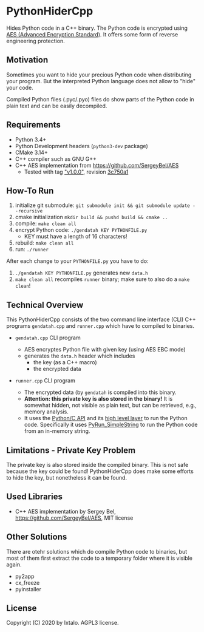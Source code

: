 # PythonHiderCpp

Hides Python code in a C++ binary.
The Python code is encrypted using [AES (Advanced Encryption Standard)](https://en.wikipedia.org/wiki/Advanced_Encryption_Standard).
It offers some form of reverse engineering protection.



## Motivation
Sometimes you want to hide your precious Python code when distributing your program. 
But the interpreted Python language does not allow to "hide" your code.

Compiled Python files (.pyc/.pyo) files do show parts of the Python code in plain text and can be easily decompiled.


## Requirements

- Python 3.4+
- Python Development headers (`python3-dev` package)
- CMake 3.14+
- C++ compiler such as GNU G++
- C++ AES implementation from https://github.com/SergeyBel/AES
  - Tested with tag ["v1.0.0"](https://github.com/SergeyBel/AES/releases/tag/v.1.0.0), revision [3c750a1](https://github.com/SergeyBel/AES/commit/3c750a190e2fea44fed702744b17acc8eb1e4557)


## How-To Run

1. initialize git submodule:
   `git submodule init && git submodule update --recursive`
2. cmake initialization
   `mkdir build && pushd build && cmake ..`
3. compile:
   `make clean all `
4. encrypt Python code:
   `./gendatah KEY PYTHONFILE.py`
    * KEY must have a length of 16 characters!
5. rebuild:
   `make clean all`
6. run:
   `./runner`

After each change to your `PYTHONFILE.py` you have to do:
1. `./gendatah KEY PYTHONFILE.py`
   generates new `data.h`
2. `make clean all`
   recompiles `runner` binary; make sure to also do a `make clean`!



## Technical Overview
This PythonHiderCpp consists of the two command line interface (CLI) C++ programs `gendatah.cpp` and `runner.cpp` which have to compiled to binaries.

- `gendatah.cpp` CLI program
  - AES encryptes Python file with given key  (using AES EBC mode)
  - generates the `data.h` header which includes
    - the key (as a C++ macro)
    - the encrypted data

- `runner.cpp` CLI program
  - The encrypted data (by `gendatah` is compiled into this binary.
  - **Attention: this private key is also stored in the binary!** It is somewhat hidden, not visible as plain text, but can be retrieved, e.g., memory analysis.
  - It uses the [Python/C API](https://docs.python.org/3/c-api/index.html) and its [high level layer](https://docs.python.org/3/c-api/veryhigh.html) to run the Python code. Specifically it uses [PyRun_SimpleString](https://docs.python.org/3/c-api/veryhigh.html#c.PyRun_SimpleString) to run the Python code from an in-memory string.



## Limitations - Private Key Problem

The private key is also stored inside the compiled binary. This is not safe because the key could be found!
PythonHiderCpp does make some efforts to hide the key, but nonetheless it can be found.



## Used Libraries

- C++ AES implementation by Sergey Bel, https://github.com/SergeyBel/AES, MIT license



## Other Solutions

There are otehr solutions which do compile Python code to binaries, but most of them first extract the code to a temporary folder where it is visible again.

- py2app
- cx_freeze
- pyinstaller


## License
Copyright (C) 2020 by Ixtalo.
AGPL3 license.
